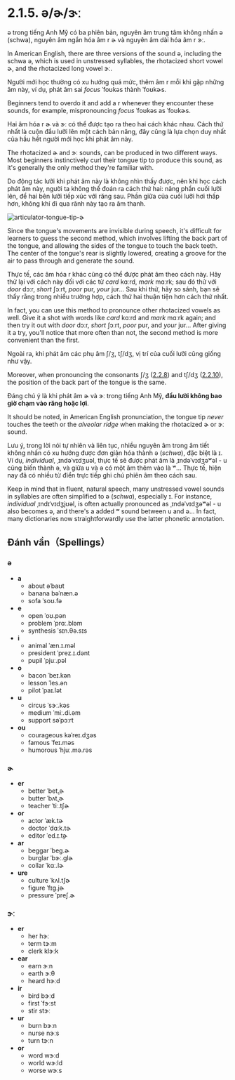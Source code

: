 # 2.1.5. <span class="pho">ə</span>/<span class="pho">ɚ</span>/<span class="pho">ɝː</span>

<span class="pho">ə</span> trong tiếng Anh Mỹ có ba phiên bản, nguyên âm trung tâm không nhấn <span class="pho">ə</span> (schwa), nguyên âm ngắn hóa âm r <span class="pho">ɚ</span> và nguyên âm dài hóa âm r <span class="pho">ɝː</span>.

In American English, there are three versions of the sound <span class="pho">ə</span>, including the schwa <span class="pho">ə</span>, which is used in unstressed syllables, the rhotacized short vowel <span class="pho">ɚ</span>, and the rhotacized long vowel <span class="pho">ɝː</span>.

Người mới học thường có xu hướng quá mức, thêm âm <span class="pho">r</span> mỗi khi gặp những âm này, ví dụ, phát âm sai _focus_ <span class="pho alt">ˈfoʊkəs</span><span class="speak-word-inline" data-audio-us-male="/audios/us/focus-us-male.mp3" data-audio-us-female="/audios/us/focus-us-female.mp3"></span> thành <span class="pho alt">ˈfoʊkɚs</span><span class="speak-word-inline" data-audio-other="/audios/us/focurs-us.mp3"></span>.

Beginners tend to overdo it and add a <span class="pho">r</span> whenever they encounter these sounds, for example, mispronouncing _focus_ <span class="pho alt">ˈfoʊkəs</span><span class="speak-word-inline" data-audio-us-male="/audios/us/focus-us-male.mp3" data-audio-us-female="/audios/us/focus-us-female.mp3"></span> as <span class="pho alt">ˈfoʊkɚs</span><span class="speak-word-inline" data-audio-other="/audios/us/focurs-us.mp3"></span>.

Hai âm hóa r <span class="pho">ɚ</span> và <span class="pho">ɝː</span> có thể được tạo ra theo hai cách khác nhau. Cách thứ nhất là cuộn đầu lưỡi lên một cách bản năng, đây cũng là lựa chọn duy nhất của hầu hết người mới học khi phát âm này.

The rhotacized <span class="pho">ɚ</span> and <span class="pho">ɝː</span> sounds, can be produced in two different ways. Most beginners instinctively curl their tongue tip to produce this sound, as it's generally the only method they're familiar with.

Do động tác lưỡi khi phát âm này là không nhìn thấy được, nên khi học cách phát âm này, người ta không thể đoán ra cách thứ hai: nâng phần cuối lưỡi lên, để hai bên lưỡi tiếp xúc với răng sau. Phần giữa của cuối lưỡi hơi thấp hơn, không khí đi qua rãnh này tạo ra âm thanh.

![articulator-tongue-tip-ɚ](/images/articulator-tongue-tip-ɚ.svg)

Since the tongue's movements are invisible during speech, it's difficult for learners to guess the second method, which involves lifting the back part of the tongue, and allowing the sides of the tongue to touch the back teeth. The center of the tongue's rear is slightly lowered, creating a groove for the air to pass through and generate the sound.

Thực tế, các âm hóa r khác cũng có thể được phát âm theo cách này. Hãy thử lại với cách này đối với các từ _card_ <span class="pho alt">kɑːrd</span><span class="speak-word-inline" data-audio-us-male="/audios/us/card-us-male.mp3" data-audio-us-female="/audios/us/card-us-female.mp3"></span>, _mark_ <span class="pho alt">mɑːrk</span><span class="speak-word-inline" data-audio-us-male="/audios/us/mark-us-male.mp3" data-audio-us-female="/audios/us/mark-us-female.mp3"></span>; sau đó thử với _door_ <span class="pho alt">dɔːr</span><span class="speak-word-inline" data-audio-us-male="/audios/us/door-us-male.mp3" data-audio-us-female="/audios/us/door-us-female.mp3"></span>, _short_ <span class="pho alt">ʃɔːrt</span><span class="speak-word-inline" data-audio-us-male="/audios/us/short-us-male.mp3" data-audio-us-female="/audios/us/short-us-female.mp3"></span>, _poor_ <span class="pho alt">pʊr</span><span class="speak-word-inline" data-audio-us-male="/audios/us/poor-us-male.mp3" data-audio-us-female="/audios/us/poor-us-female.mp3"></span>, _your_ <span class="pho alt">jʊr</span><span class="speak-word-inline" data-audio-us-male="/audios/us/your-us-male.mp3" data-audio-us-female="/audios/us/your-us-female.mp3"></span>... Sau khi thử, hãy so sánh, bạn sẽ thấy rằng trong nhiều trường hợp, cách thứ hai thuận tiện hơn cách thứ nhất.

In fact, you can use this method to pronounce other rhotacized vowels as well. Give it a shot with words like _card_ <span class="pho alt">kɑːrd</span><span class="speak-word-inline" data-audio-us-male="/audios/us/card-us-male.mp3" data-audio-us-female="/audios/us/card-us-female.mp3"></span> and _mark_ <span class="pho alt">mɑːrk</span><span class="speak-word-inline" data-audio-us-male="/audios/us/mark-us-male.mp3" data-audio-us-female="/audios/us/mark-us-female.mp3"></span> again; and then try it out with _door_ <span class="pho alt">dɔːr</span><span class="speak-word-inline" data-audio-us-male="/audios/us/door-us-male.mp3" data-audio-us-female="/audios/us/door-us-female.mp3"></span>, _short_ <span class="pho alt">ʃɔːrt</span><span class="speak-word-inline" data-audio-us-male="/audios/us/short-us-male.mp3" data-audio-us-female="/audios/us/short-us-female.mp3"></span>, _poor_ <span class="pho alt">pʊr</span><span class="speak-word-inline" data-audio-us-male="/audios/us/poor-us-male.mp3" data-audio-us-female="/audios/us/poor-us-female.mp3"></span>, and _your_ <span class="pho alt">jʊr</span><span class="speak-word-inline" data-audio-us-male="/audios/us/your-us-male.mp3" data-audio-us-female="/audios/us/your-us-female.mp3"></span>... After giving it a try, you'll notice that more often than not, the second method is more convenient than the first.

Ngoài ra, khi phát âm các phụ âm <span class="pho">ʃ/ʒ</span>, <span class="pho">tʃ/dʒ</span>, vị trí của cuối lưỡi cũng giống như vậy.

Moreover, when pronouncing the consonants <span class="pho">ʃ/ʒ</span> ([2.2.8](2.2.8-ʃʒ)) and <span class="pho">tʃ/dʒ</span> ([2.2.10](2.2.10-tʃdʒ)), the position of the back part of the tongue is the same.

Đáng chú ý là khi phát âm <span class="pho">ɚ</span> và <span class="pho">ɝː</span> trong tiếng Anh Mỹ, **đầu lưỡi không bao giờ chạm vào răng hoặc lợi**.

It should be noted, in American English pronunciation, the tongue tip _never_ touches the teeth or the _alveolar ridge_ when making the rhotacized <span class="pho">ɚ</span> or <span class="pho">ɝː</span> sound.

Lưu ý, trong lời nói tự nhiên và liên tục, nhiều nguyên âm trong âm tiết không nhấn có xu hướng được đơn giản hóa thành <span class="pho">ə</span> (_schwa_), đặc biệt là <span class="pho">ɪ</span>. Ví dụ, _individual_, <span class="pho alt">ˌɪndəˈvɪdʒuəl</span>, thực tế sẽ được phát âm là <span class="pho">ˌɪndəˈvɪdʒəʷəl</span><span class="speak-word-inline" data-audio-us-male="/audios/us/individual-us-male.mp3" data-audio-us-female="/audios/us/individual-us-female.mp3"></span> - <span class="pho">u</span> cũng biến thành <span class="pho">ə</span>, và giữa <span class="pho">u</span> và <span class="pho">ə</span> có một âm thêm vào là <span class="pho">ʷ</span>... Thực tế, hiện nay đã có nhiều từ điển trực tiếp ghi chú phiên âm theo cách sau.

Keep in mind that in fluent, natural speech, many unstressed vowel sounds in syllables are often simplified to <span class="pho">ə</span> (_schwa_), especially <span class="pho">ɪ</span>. For instance, _individual_ <span class="pho alt">ˌɪndɪˈvɪdʒjʊəl</span>, is often actually pronounced as <span class="pho alt">ˌɪndəˈvɪdʒəʷəl</span><span class="speak-word-inline" data-audio-us-male="/audios/us/individual-us-male.mp3" data-audio-us-female="/audios/us/individual-us-female.mp3"></span> - <span class="pho">u</span> also becomes <span class="pho">ə</span>, and there's a added <span class="pho">ʷ</span> sound between <span class="pho">u</span> and <span class="pho">ə</span>… In fact, many dictionaries now straightforwardly use the latter phonetic annotation.

## Đánh vần（Spellings）

### <span class="pho">ə</span>

- **a**
  - about <span class="pho alt">əˈbaʊt</span> <span class="speak-word-inline" data-audio-us-male="/audios/us/about-us-male.mp3" data-audio-us-female="/audios/us/about-us-female.mp3"></span>
  - banana <span class="pho alt">bəˈnæn.ə</span> <span class="speak-word-inline" data-audio-us-male="/audios/us/banana-us-male.mp3" data-audio-us-female="/audios/us/banana-us-female.mp3"></span>
  - sofa <span class="pho alt">ˈsoʊ.fə</span> <span class="speak-word-inline" data-audio-us-male="/audios/us/sofa-us-male.mp3" data-audio-us-female="/audios/us/sofa-us-female.mp3"></span>
- **e**
  - open <span class="pho alt">ˈoʊ.pən</span> <span class="speak-word-inline" data-audio-us-male="/audios/us/open-us-male.mp3" data-audio-us-female="/audios/us/open-us-female.mp3"></span>
  - problem <span class="pho alt">ˈprɑː.bləm</span> <span class="speak-word-inline" data-audio-us-male="/audios/us/problem-us-male.mp3" data-audio-us-female="/audios/us/problem-us-female.mp3"></span>
  - synthesis <span class="pho alt">ˈsɪn.θə.sɪs</span> <span class="speak-word-inline" data-audio-us-male="/audios/us/synthesis-us-male.mp3" data-audio-us-female="/audios/us/synthesis-us-female.mp3"></span>
- **i**
  - animal <span class="pho alt">ˈæn.ɪ.məl</span> <span class="speak-word-inline" data-audio-us-male="/audios/us/animal-us-male.mp3" data-audio-us-female="/audios/us/animal-us-female.mp3"></span>
  - president <span class="pho alt">ˈprez.ɪ.dənt</span> <span class="speak-word-inline" data-audio-us-male="/audios/us/president-us-male.mp3" data-audio-us-female="/audios/us/president-us-female.mp3"></span>
  - pupil <span class="pho alt">ˈpjuː.pəl</span> <span class="speak-word-inline" data-audio-us-male="/audios/us/pupil-us-male.mp3" data-audio-us-female="/audios/us/pupil-us-female.mp3"></span>
- **o**
  - bacon <span class="pho alt">ˈbeɪ.kən</span> <span class="speak-word-inline" data-audio-us-male="/audios/us/bacon-us-male.mp3" data-audio-us-female="/audios/us/bacon-us-female.mp3"></span>
  - lesson <span class="pho alt">ˈles.ən</span> <span class="speak-word-inline" data-audio-us-male="/audios/us/lesson-us-male.mp3" data-audio-us-female="/audios/us/lesson-us-female.mp3"></span>
  - pilot <span class="pho alt">ˈpaɪ.lət</span> <span class="speak-word-inline" data-audio-us-male="/audios/us/pilot-us-male.mp3" data-audio-us-female="/audios/us/pilot-us-female.mp3"></span>
- **u**
  - circus <span class="pho alt">ˈsɝː.kəs</span> <span class="speak-word-inline" data-audio-us-male="/audios/us/circus-us-male.mp3" data-audio-us-female="/audios/us/circus-us-female.mp3"></span>
  - medium <span class="pho alt">ˈmiː.di.əm</span> <span class="speak-word-inline" data-audio-us-male="/audios/us/medium-us-male.mp3" data-audio-us-female="/audios/us/medium-us-female.mp3"></span>
  - support <span class="pho alt">səˈpɔːrt</span> <span class="speak-word-inline" data-audio-us-male="/audios/us/support-us-male.mp3" data-audio-us-female="/audios/us/support-us-female.mp3"></span>
- **ou**
  - courageous <span class="pho alt">kəˈreɪ.dʒəs</span> <span class="speak-word-inline" data-audio-us-male="/audios/us/courageous-us-male.mp3" data-audio-us-female="/audios/us/courageous-us-female.mp3"></span>
  - famous <span class="pho alt">ˈfeɪ.məs</span> <span class="speak-word-inline" data-audio-us-male="/audios/us/famous-us-male.mp3" data-audio-us-female="/audios/us/famous-us-female.mp3"></span>
  - humorous <span class="pho alt">ˈhjuː.mə.rəs</span> <span class="speak-word-inline" data-audio-us-male="/audios/us/humorous-us-male.mp3" data-audio-us-female="/audios/us/humorous-us-female.mp3"></span>

### <span class="pho">ɚ</span>

- **er**
  - better <span class="pho alt">ˈbet̬.ɚ</span> <span class="speak-word-inline" data-audio-us-male="/audios/us/better-us-male.mp3" data-audio-us-female="/audios/us/better-us-female.mp3"></span>
  - butter <span class="pho alt">ˈbʌt̬.ɚ</span> <span class="speak-word-inline" data-audio-us-male="/audios/us/butter-us-male.mp3" data-audio-us-female="/audios/us/butter-us-female.mp3"></span>
  - teacher <span class="pho alt">ˈtiː.tʃɚ</span> <span class="speak-word-inline" data-audio-us-male="/audios/us/teacher-us-male.mp3" data-audio-us-female="/audios/us/teacher-us-female.mp3"></span>
- **or**
  - actor <span class="pho alt">ˈæk.tɚ</span> <span class="speak-word-inline" data-audio-us-male="/audios/us/actor-us-male.mp3" data-audio-us-female="/audios/us/actor-us-female.mp3"></span>
  - doctor <span class="pho alt">ˈdɑːk.tɚ</span> <span class="speak-word-inline" data-audio-us-male="/audios/us/doctor-us-male.mp3" data-audio-us-female="/audios/us/doctor-us-female.mp3"></span>
  - editor <span class="pho alt">ˈed.ɪ.t̬ɚ</span> <span class="speak-word-inline" data-audio-us-male="/audios/us/editor-us-male.mp3" data-audio-us-female="/audios/us/editor-us-female.mp3"></span>
- **ar**
  - beggar <span class="pho alt">ˈbeɡ.ɚ</span> <span class="speak-word-inline" data-audio-us-male="/audios/us/beggar-us-male.mp3" data-audio-us-female="/audios/us/beggar-us-female.mp3"></span>
  - burglar <span class="pho alt">ˈbɝː.ɡlɚ</span> <span class="speak-word-inline" data-audio-us-male="/audios/us/burglar-us-male.mp3" data-audio-us-female="/audios/us/burglar-us-female.mp3"></span>
  - collar <span class="pho alt">ˈkɑː.lɚ</span> <span class="speak-word-inline" data-audio-us-male="/audios/us/collar-us-male.mp3" data-audio-us-female="/audios/us/collar-us-female.mp3"></span>
- **ure**
  - culture <span class="pho alt">ˈkʌl.tʃɚ</span> <span class="speak-word-inline" data-audio-us-male="/audios/us/culture-us-male.mp3" data-audio-us-female="/audios/us/culture-us-female.mp3"></span>
  - figure <span class="pho alt">ˈfɪɡ.jɚ</span> <span class="speak-word-inline" data-audio-us-male="/audios/us/figure-us-male.mp3" data-audio-us-female="/audios/us/figure-us-female.mp3"></span>
  - pressure <span class="pho alt">ˈpreʃ.ɚ</span> <span class="speak-word-inline" data-audio-us-male="/audios/us/pressure-us-male.mp3" data-audio-us-female="/audios/us/pressure-us-female.mp3"></span>

### <span class="pho">ɝː</span>

- **er**
  - her <span class="pho alt">hɝː</span> <span class="speak-word-inline" data-audio-us-male="/audios/us/her-us-male.mp3" data-audio-us-female="/audios/us/her-us-female.mp3"></span>
  - term <span class="pho alt">tɝːm</span> <span class="speak-word-inline" data-audio-us-male="/audios/us/term-us-male.mp3" data-audio-us-female="/audios/us/term-us-female.mp3"></span>
  - clerk <span class="pho alt">klɝːk</span> <span class="speak-word-inline" data-audio-us-male="/audios/us/clerk-us-male.mp3" data-audio-us-female="/audios/us/clerk-us-female.mp3"></span>
- **ear**
  - earn <span class="pho alt">ɝːn</span> <span class="speak-word-inline" data-audio-us-male="/audios/us/earn-us-male.mp3" data-audio-us-female="/audios/us/earn-us-female.mp3"></span>
  - earth <span class="pho alt">ɝːθ</span> <span class="speak-word-inline" data-audio-us-male="/audios/us/earth-us-male.mp3" data-audio-us-female="/audios/us/earth-us-female.mp3"></span>
  - heard <span class="pho alt">hɝːd</span> <span class="speak-word-inline" data-audio-us-male="/audios/us/heard-us-male.mp3" data-audio-us-female="/audios/us/heard-us-female.mp3"></span>
- **ir**
  - bird <span class="pho alt">bɝːd</span> <span class="speak-word-inline" data-audio-us-male="/audios/us/bird-us-male.mp3" data-audio-us-female="/audios/us/bird-us-female.mp3"></span>
  - first <span class="pho alt">ˈfɝːst</span> <span class="speak-word-inline" data-audio-us-male="/audios/us/first-us-male.mp3" data-audio-us-female="/audios/us/first-us-female.mp3"></span>
  - stir <span class="pho alt">stɝː</span> <span class="speak-word-inline" data-audio-us-male="/audios/us/stir-us-male.mp3" data-audio-us-female="/audios/us/stir-us-female.mp3"></span>
- **ur**
  - burn <span class="pho alt">bɝːn</span> <span class="speak-word-inline" data-audio-us-male="/audios/us/burn-us-male.mp3" data-audio-us-female="/audios/us/burn-us-female.mp3"></span>
  - nurse <span class="pho alt">nɝːs</span> <span class="speak-word-inline" data-audio-us-male="/audios/us/nurse-us-male.mp3" data-audio-us-female="/audios/us/nurse-us-female.mp3"></span>
  - turn <span class="pho alt">tɝːn</span> <span class="speak-word-inline" data-audio-us-male="/audios/us/turn-us-male.mp3" data-audio-us-female="/audios/us/turn-us-female.mp3"></span>
- **or**
  - word <span class="pho alt">wɝːd</span> <span class="speak-word-inline" data-audio-us-male="/audios/us/word-us-male.mp3" data-audio-us-female="/audios/us/word-us-female.mp3"></span>
  - world <span class="pho alt">wɝːld</span> <span class="speak-word-inline" data-audio-us-male="/audios/us/world-us-male.mp3" data-audio-us-female="/audios/us/world-us-female.mp3"></span>
  - worse <span class="pho alt">wɝːs</span> <span class="speak-word-inline" data-audio-us-male="/audios/us/worse-us-male.mp3" data-audio-us-female="/audios/us/worse-us-female.mp3"></span>
